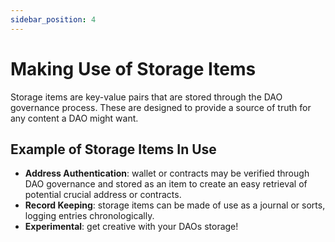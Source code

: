```yaml
---
sidebar_position: 4
---
```


# Making Use of Storage Items

Storage items are key-value pairs that are stored through the DAO governance process. These are designed to provide a source of truth for any content a DAO might want. 

## Example of Storage Items In Use 
- **Address Authentication**: wallet or contracts may be verified through DAO governance and stored as an item to create an easy retrieval of potential crucial address or contracts.
- **Record Keeping**: storage items can be made of use as a journal or sorts, logging entries chronologically.
- **Experimental**: get creative with your DAOs storage! 